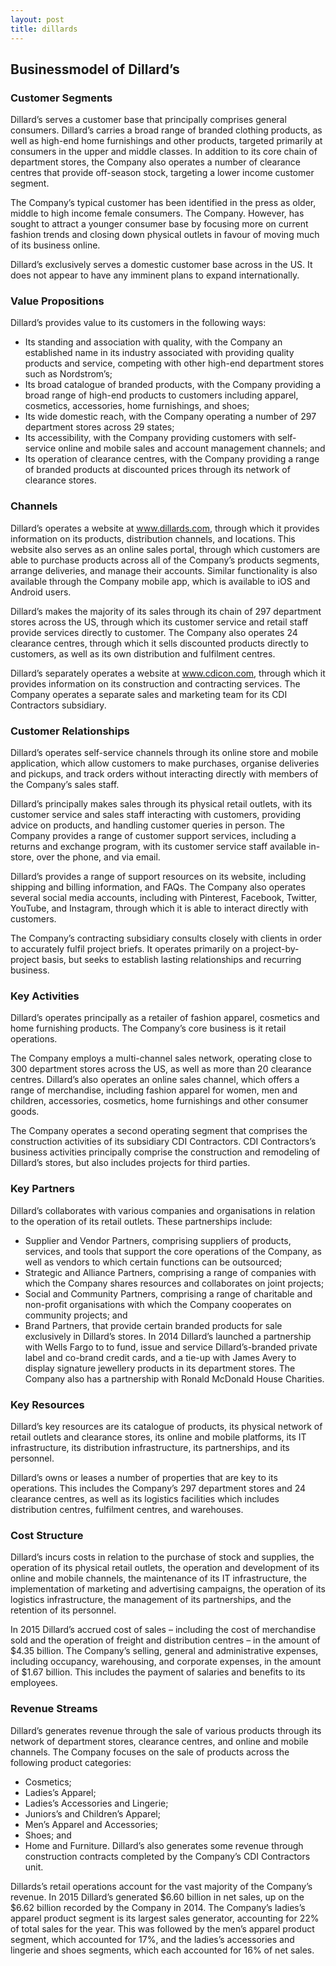 ```yaml
---
layout: post
title: dillards
---
```


Businessmodel of Dillard’s
---------------------------

### Customer Segments

Dillard’s serves a customer base that principally comprises general consumers. Dillard’s carries a broad range of branded clothing products, as well as high-end home furnishings and other products, targeted primarily at consumers in the upper and middle classes. In addition to its core chain of department stores, the Company also operates a number of clearance centres that provide off-season stock, targeting a lower income customer segment.

The Company’s typical customer has been identified in the press as older, middle to high income female consumers. The Company. However, has sought to attract a younger consumer base by focusing more on current fashion trends and closing down physical outlets in favour of moving much of its business online.

Dillard’s exclusively serves a domestic customer base across in the US. It does not appear to have any imminent plans to expand internationally.

### Value Propositions

Dillard’s provides value to its customers in the following ways:

 * Its standing and association with quality, with the Company an established name in its industry associated with providing quality products and service, competing with other high-end department stores such as Nordstrom’s;
* Its broad catalogue of branded products, with the Company providing a broad range of high-end products to customers including apparel, cosmetics, accessories, home furnishings, and shoes;
* Its wide domestic reach, with the Company operating a number of 297 department stores across 29 states;
* Its accessibility, with the Company providing customers with self-service online and mobile sales and account management channels; and
* Its operation of clearance centres, with the Company providing a range of branded products at discounted prices through its network of clearance stores.
 ### Channels

Dillard’s operates a website at www.dillards.com, through which it provides information on its products, distribution channels, and locations. This website also serves as an online sales portal, through which customers are able to purchase products across all of the Company’s products segments, arrange deliveries, and manage their accounts. Similar functionality is also available through the Company mobile app, which is available to iOS and Android users.

Dillard’s makes the majority of its sales through its chain of 297 department stores across the US, through which its customer service and retail staff provide services directly to customer. The Company also operates 24 clearance centres, through which it sells discounted products directly to customers, as well as its own distribution and fulfilment centres.

Dillard’s separately operates a website at www.cdicon.com, through which it provides information on its construction and contracting services. The Company operates a separate sales and marketing team for its CDI Contractors subsidiary.

### Customer Relationships

Dillard’s operates self-service channels through its online store and mobile application, which allow customers to make purchases, organise deliveries and pickups, and track orders without interacting directly with members of the Company’s sales staff.

Dillard’s principally makes sales through its physical retail outlets, with its customer service and sales staff interacting with customers, providing advice on products, and handling customer queries in person. The Company provides a range of customer support services, including a returns and exchange program, with its customer service staff available in-store, over the phone, and via email.

Dillard’s provides a range of support resources on its website, including shipping and billing information, and FAQs. The Company also operates several social media accounts, including with Pinterest, Facebook, Twitter, YouTube, and Instagram, through which it is able to interact directly with customers.

The Company’s contracting subsidiary consults closely with clients in order to accurately fulfil project briefs. It operates primarily on a project-by-project basis, but seeks to establish lasting relationships and recurring business.

### Key Activities

Dillard’s operates principally as a retailer of fashion apparel, cosmetics and home furnishing products. The Company’s core business is it retail operations.

The Company employs a multi-channel sales network, operating close to 300 department stores across the US, as well as more than 20 clearance centres. Dillard’s also operates an online sales channel, which offers a range of merchandise, including fashion apparel for women, men and children, accessories, cosmetics, home furnishings and other consumer goods.

The Company operates a second operating segment that comprises the construction activities of its subsidiary CDI Contractors. CDI Contractors’s business activities principally comprise the construction and remodeling of Dillard’s stores, but also includes projects for third parties.

### Key Partners

Dillard’s collaborates with various companies and organisations in relation to the operation of its retail outlets. These partnerships include:

 * Supplier and Vendor Partners, comprising suppliers of products, services, and tools that support the core operations of the Company, as well as vendors to which certain functions can be outsourced;
* Strategic and Alliance Partners, comprising a range of companies with which the Company shares resources and collaborates on joint projects;
* Social and Community Partners, comprising a range of charitable and non-profit organisations with which the Company cooperates on community projects; and
* Brand Partners, that provide certain branded products for sale exclusively in Dillard’s stores.
 In 2014 Dillard’s launched a partnership with Wells Fargo to to fund, issue and service Dillard’s-branded private label and co-brand credit cards, and a tie-up with James Avery to display signature jewellery products in its department stores. The Company also has a partnership with Ronald McDonald House Charities.

### Key Resources

Dillard’s key resources are its catalogue of products, its physical network of retail outlets and clearance stores, its online and mobile platforms, its IT infrastructure, its distribution infrastructure, its partnerships, and its personnel.

Dillard’s owns or leases a number of properties that are key to its operations. This includes the Company’s 297 department stores and 24 clearance centres, as well as its logistics facilities which includes distribution centres, fulfilment centres, and warehouses.

### Cost Structure

Dillard’s incurs costs in relation to the purchase of stock and supplies, the operation of its physical retail outlets, the operation and development of its online and mobile channels, the maintenance of its IT infrastructure, the implementation of marketing and advertising campaigns, the operation of its logistics infrastructure, the management of its partnerships, and the retention of its personnel.

In 2015 Dillard’s accrued cost of sales – including the cost of merchandise sold and the operation of freight and distribution centres – in the amount of $4.35 billion. The Company’s selling, general and administrative expenses, including occupancy, warehousing, and corporate expenses, in the amount of $1.67 billion. This includes the payment of salaries and benefits to its employees.

### Revenue Streams

Dillard’s generates revenue through the sale of various products through its network of department stores, clearance centres, and online and mobile channels. The Company focuses on the sale of products across the following product categories:

 * Cosmetics;
* Ladies’s Apparel;
* Ladies’s Accessories and Lingerie;
* Juniors’s and Children’s Apparel;
* Men’s Apparel and Accessories;
* Shoes; and
* Home and Furniture.
 Dillard’s also generates some revenue through construction contracts completed by the Company’s CDI Contractors unit.

Dillards’s retail operations account for the vast majority of the Company’s revenue. In 2015 Dillard’s generated $6.60 billion in net sales, up on the $6.62 billion recorded by the Company in 2014. The Company’s ladies’s apparel product segment is its largest sales generator, accounting for 22% of total sales for the year. This was followed by the men’s apparel product segment, which accounted for 17%, and the ladies’s accessories and lingerie and shoes segments, which each accounted for 16% of net sales.
